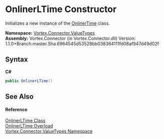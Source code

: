 # OnlinerLTime Constructor 
 

Initializes a new instance of the <a href="T_Vortex_Connector_ValueTypes_OnlinerTime.md">OnlinerTime</a> class.

**Namespace:**&nbsp;<a href="N_Vortex_Connector_ValueTypes.md">Vortex.Connector.ValueTypes</a><br />**Assembly:**&nbsp;Vortex.Connector (in Vortex.Connector.dll) Version: 1.1.0+Branch.master.Sha.6964545d53528bb038364111fd08af947d49d02f

## Syntax

**C#**<br />
``` C#
public OnlinerLTime()
```


## See Also


#### Reference
<a href="T_Vortex_Connector_ValueTypes_OnlinerLTime.md">OnlinerLTime Class</a><br /><a href="Overload_Vortex_Connector_ValueTypes_OnlinerLTime__ctor.md">OnlinerLTime Overload</a><br /><a href="N_Vortex_Connector_ValueTypes.md">Vortex.Connector.ValueTypes Namespace</a><br />